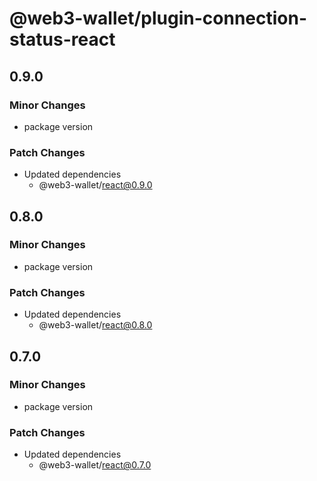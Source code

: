 # @web3-wallet/plugin-connection-status-react

## 0.9.0

### Minor Changes

- package version

### Patch Changes

- Updated dependencies
  - @web3-wallet/react@0.9.0

## 0.8.0

### Minor Changes

- package version

### Patch Changes

- Updated dependencies
  - @web3-wallet/react@0.8.0

## 0.7.0

### Minor Changes

- package version

### Patch Changes

- Updated dependencies
  - @web3-wallet/react@0.7.0
